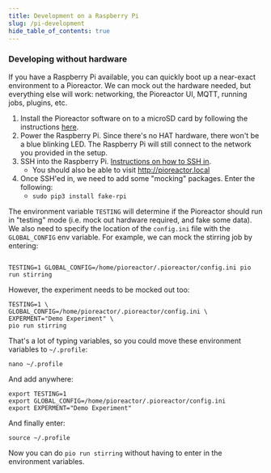 ```yaml
---
title: Development on a Raspberry Pi
slug: /pi-development
hide_table_of_contents: true
---
```


### Developing without hardware

If you have a Raspberry Pi available, you can quickly boot up a near-exact environment to a Pioreactor. We can mock out the hardware needed, but everything else will work: networking, the Pioreactor UI, MQTT, running jobs, plugins, etc.

1. Install the Pioreactor software on to a microSD card by following the instructions [here](/user-guide/software-set-up).
2. Power the Raspberry Pi. Since there's no HAT hardware, there won't be a blue blinking LED. The Raspberry Pi will still connect to the network you provided in the setup.
3. SSH into the Raspberry Pi. [Instructions on how to SSH in](/user-guide/accessing-raspberry-pi).
    - You should also be able to visit http://pioreactor.local
4. Once SSH'ed in, we need to add some "mocking" packages. Enter the following:
    - `sudo pip3 install fake-rpi`


The environment variable `TESTING` will determine if the Pioreactor should run in "testing" mode (i.e. mock out hardware required, and fake some data). We also need to specify the location of the `config.ini` file with the `GLOBAL_CONFIG` env variable. For example, we can mock the stirring job by entering:
```

TESTING=1 GLOBAL_CONFIG=/home/pioreactor/.pioreactor/config.ini pio run stirring

```

However, the experiment needs to be mocked out too:

```
TESTING=1 \
GLOBAL_CONFIG=/home/pioreactor/.pioreactor/config.ini \
EXPERMENT="Demo Experiment" \
pio run stirring
```

That's a lot of typing variables, so you could move these environment variables to `~/.profile`:
```
nano ~/.profile
```

And add anywhere:

```
export TESTING=1
export GLOBAL_CONFIG=/home/pioreactor/.pioreactor/config.ini
export EXPERMENT="Demo Experiment"
```

And finally enter:
```
source ~/.profile
```


Now you can do `pio run stirring` without having to enter in the environment variables.



